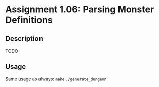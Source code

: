 # Assignment 1.06: Parsing Monster Definitions

## Description

TODO

## Usage

Same usage as always:
`make`
`./generate_dungeon`
